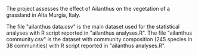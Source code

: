 The project assesses the effect of Ailanthus on the vegetation of a grassland in Alta Murgia, Italy.

The file "ailanthus data.csv" is the main dataset used for the statistical analyses with R script reported in "ailanthus analyses.R".
The file "ailanthus community.csv" is the dataset with community composition (245 species in 38 communities) with R script reported in "ailanthus analyses.R".
